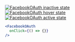 <div class="references">
  <div class="reference">
    <a href="public/images/components/FacebookOAuth/1.png">
      <img src="public/images/components/FacebookOAuth/1.png" alt="FacebookOAuth inactive state" />
    </a>
  </div>
  <div class="reference">
    <a href="public/images/components/FacebookOAuth/2.png">
      <img src="public/images/components/FacebookOAuth/2.png" alt="FacebookOAuth hover state" />
    </a>
  </div>
  <div class="reference">
    <a href="public/images/components/FacebookOAuth/3.png">
      <img src="public/images/components/FacebookOAuth/3.png" alt="FacebookOAuth active state" />
    </a>
  </div>
</div>

```jsx
<FacebookOAuth
  onClick={() => {}}
/>
```

